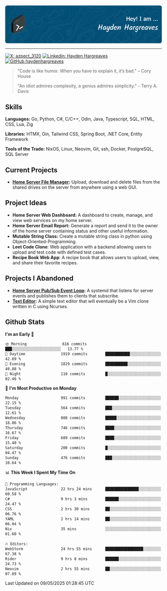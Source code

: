![Hayden Hargreaves](./assets/github-header-image.png)

<hr>

[![X: azpect_3120](https://img.shields.io/twitter/follow/azpect_3120?style=social)](https://x.com/azpect_3120)
[![Linkedin: Hayden Hargreaves](https://img.shields.io/badge/-Hayden%20Hargreaves-blue?style=flat-square&logo=Linkedin&logoColor=white&link=https://www.linkedin.com/in/hayden-hargreaves-37b2802a4/)](https://www.linkedin.com/in/hayden-hargreaves-37b2802a4/)
[![GitHub haydenhargreaves](https://img.shields.io/github/followers/haydenhargreaves?label=follow&style=social)](https://github.com/haydenhargreaves)

> "Code is like humor. When you have to explain it, it’s bad." – Cory House
> 
> "An idiot admires complexity, a genius admires simplicity." - Terry A. Davis

## Skills
**Languages:** Go, Python, C#, C/C++, Odin, Java, Typescript, SQL, HTML, CSS, Lua, Zig

**Libraries:** HTMX, Gin, Tailwind CSS, Spring Boot, .NET Core, Entity Framework

**Tools of the Trade:** NixOS, Linux, Neovim, Git, ssh, Docker, PostgreSQL, SQL Server


## Current Projects 
- **[Home Server File Manager](https://github.com/haydenhargreaves/ServerFileManager):** Upload, download and delete files from the shared drives on the server from anywhere using a web GUI.


## Project Ideas
- **Home Server Web Dashboard:** A dashboard to create, manage, and view web services on my home server.
- **Home Server Email Report:** Generate a report and send it to the owner of the home server containing status and other useful information.
- **Mutable String Class:** Create a mutable string class in python using Object-Oriented-Programming.
- **Leet Code Clone**: Web application with a backend allowing users to upload and test code with defined test cases.
- **Recipe Book Web App**: A recipe book that allows users to upload, view, and share their favorite recipes.

## Projects I Abandoned 
- **[Home Server Pub/Sub Event Loop](https://github.com/haydenhargreaves/TCPNotificationManager):** A systemd that listens for server events and publishes them to clients that subscribe.
- **[Text Editor](https://github.com/haydenhargreaves/TextEditor):** A simple text editor that will eventually be a Vim clone written in C using Ncurses.



## Github Stats

<!--START_SECTION:waka-->
**I'm an Early 🐤** 

```text
🌞 Morning                616 commits         ███░░░░░░░░░░░░░░░░░░░░░░   13.77 % 
🌆 Daytime                1919 commits        ███████████░░░░░░░░░░░░░░   42.89 % 
🌃 Evening                1829 commits        ██████████░░░░░░░░░░░░░░░   40.88 % 
🌙 Night                  110 commits         █░░░░░░░░░░░░░░░░░░░░░░░░   02.46 % 
```
📅 **I'm Most Productive on Monday** 

```text
Monday                   991 commits         ██████░░░░░░░░░░░░░░░░░░░   22.15 % 
Tuesday                  564 commits         ███░░░░░░░░░░░░░░░░░░░░░░   12.61 % 
Wednesday                808 commits         █████░░░░░░░░░░░░░░░░░░░░   18.06 % 
Thursday                 746 commits         ████░░░░░░░░░░░░░░░░░░░░░   16.67 % 
Friday                   689 commits         ████░░░░░░░░░░░░░░░░░░░░░   15.40 % 
Saturday                 200 commits         █░░░░░░░░░░░░░░░░░░░░░░░░   04.47 % 
Sunday                   476 commits         ███░░░░░░░░░░░░░░░░░░░░░░   10.64 % 
```


📊 **This Week I Spent My Time On** 

```text
💬 Programming Languages: 
JavaScript               22 hrs 24 mins      ███████████████░░░░░░░░░░   60.58 % 
C#                       9 hrs 3 mins        ██████░░░░░░░░░░░░░░░░░░░   24.47 % 
CSS                      2 hrs 30 mins       ██░░░░░░░░░░░░░░░░░░░░░░░   06.76 % 
YAML                     2 hrs 14 mins       ██░░░░░░░░░░░░░░░░░░░░░░░   06.04 % 
Nix                      35 mins             ░░░░░░░░░░░░░░░░░░░░░░░░░   01.60 % 

🔥 Editors: 
WebStorm                 24 hrs 55 mins      █████████████████░░░░░░░░   67.38 % 
Rider                    9 hrs 8 mins        ██████░░░░░░░░░░░░░░░░░░░   24.73 % 
Neovim                   2 hrs 55 mins       ██░░░░░░░░░░░░░░░░░░░░░░░   07.89 % 
```


 Last Updated on 09/05/2025 01:28:45 UTC
<!--END_SECTION:waka-->
